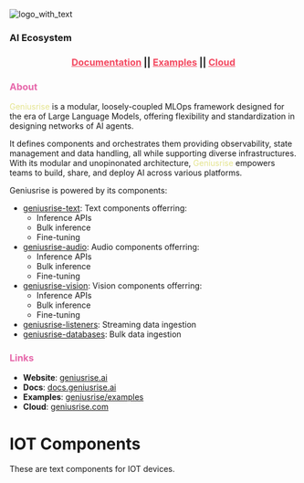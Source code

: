 ![logo_with_text](https://github.com/geniusrise/.github/assets/144122/2f8e51ee-0fcd-4f74-90fd-97301ef7943d)

### AI Ecosystem

<h3 align="center">
  <a style="color:#f34960" href="https://docs.geniusrise.ai">Documentation</a>
  ||
  <a style="color:#f34960" href="https://github.com/geniusrise/examples">Examples</a>
  ||
  <a style="color:#f34960" href="https://geniusrise.com">Cloud</a>
</h3>

### <span style="color:#e667aa">About</span>

<span style="color:#e4e48c">Geniusrise</span> is a modular, loosely-coupled
MLOps framework designed for the era of Large Language Models,
offering flexibility and standardization in designing networks of
AI agents.

It defines components and orchestrates them providing observability, state management and data handling,
all while supporting diverse infrastructures. With its modular and unopinonated architecture,
<span style="color:#e4e48c">Geniusrise</span> empowers teams to build, share,
and deploy AI across various platforms.

Geniusrise is powered by its components:

- [geniusrise-text](https://github.com/geniusrise/geniusrise-text): Text components offerring:
  - Inference APIs
  - Bulk inference
  - Fine-tuning
- [geniusrise-audio](https://github.com/geniusrise/geniusrise-audio): Audio components offerring:
  - Inference APIs
  - Bulk inference
  - Fine-tuning
- [geniusrise-vision](https://github.com/geniusrise/geniusrise-vision): Vision components offerring:
  - Inference APIs
  - Bulk inference
  - Fine-tuning
- [geniusrise-listeners](https://github.com/geniusrise/geniusrise-listeners): Streaming data ingestion
- [geniusrise-databases](https://github.com/geniusrise/geniusrise-databases): Bulk data ingestion

### <span style="color:#e667aa">Links</span>

- **Website**: [geniusrise.ai](https://geniusrise.ai)
- **Docs**: [docs.geniusrise.ai](https://docs.geniusrise.ai)
- **Examples**: [geniusrise/examples](https://github.com/geniusrise/examples)
- **Cloud**: [geniusrise.com](https://geniusrise.com)

# IOT Components

These are text components for IOT devices.
